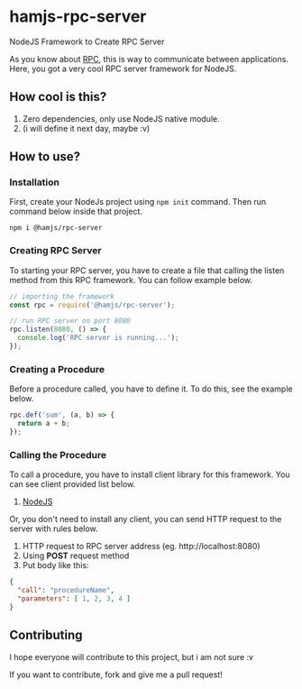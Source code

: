 # hamjs-rpc-server
NodeJS Framework to Create RPC Server 

As you know about [RPC](https://en.wikipedia.org/wiki/Remote_procedure_call),
this is way to communicate between applications. Here, you got a very cool RPC
server framework for NodeJS.

## How cool is this?
1. Zero dependencies, only use NodeJS native module.
2. (i will define it next day, maybe :v)

## How to use?
### Installation
First, create your NodeJs project using `npm init` command.
Then run command below inside that project.

```npm i @hamjs/rpc-server```

### Creating RPC Server
To starting your RPC server, you have to create a file that
calling the listen method from this RPC framework. You can
follow example below.

```js
// importing the framework
const rpc = require('@hamjs/rpc-server');

// run RPC server on port 8080
rpc.listen(8080, () => {
  console.log('RPC server is running...');
});
```

### Creating a Procedure
Before a procedure called, you have to define it.
To do this, see the example below.

```js
rpc.def('sum', (a, b) => {
  return a + b;
});
```

### Calling the Procedure
To call a procedure, you have to install client library for this framework.
You can see client provided list below.
1. [NodeJS](https://github.com/hadihammurabi/hamjs-rpc-client-node)

Or, you don't need to install any client, you can send HTTP request to the server
with rules below.
1. HTTP request to RPC server address (eg. http://localhost:8080)
2. Using **POST** request method
3. Put body like this:
```json
{
  "call": "procedureName",
  "parameters": [ 1, 2, 3, 4 ]
}
```

## Contributing
I hope everyone will contribute to this project, but i am not sure :v

If you want to contribute, fork and give me a pull request!
